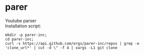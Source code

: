 # parer
Youtube parser\
Installation script:

```console
mkdir -p parer-inc;
cd parer-inc;
curl -s https://api.github.com/orgs/parer-inc/repos | grep -e 'clone_url*' | cut -d \" -f 4 | xargs -L1 git clone
```
